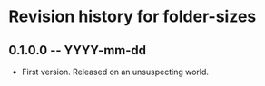 # Revision history for folder-sizes

## 0.1.0.0 -- YYYY-mm-dd

* First version. Released on an unsuspecting world.
